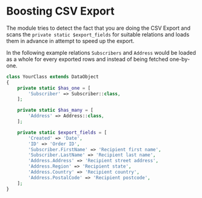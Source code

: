 # Boosting CSV Export

The module tries to detect the fact that you are doing the CSV Export and scans the `private static $export_fields` for suitable relations and loads them in advance in attempt to speed up the export.

In the following example relations `Subscribers` and `Address` would be loaded as a whole for every exported rows and instead of being fetched one-by-one.

```php
class YourClass extends DataObject
{
    private static $has_one = [
        'Subscriber' => Subscriber::class,
    ];

    private static $has_many = [
        'Address' => Address::class,
    ];

    private static $export_fields = [
        'Created' => 'Date',
        'ID' => 'Order ID',
        'Subscriber.FirstName' => 'Recipient first name',
        'Subscriber.LastName' => 'Recipient last name',
        'Address.Address' => 'Recipient street address',
        'Address.Region' => 'Recipient state',
        'Address.Country' => 'Recipient country',
        'Address.PostalCode' => 'Recipient postcode',
    ];
}
```
